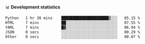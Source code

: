 📊 **Development statistics**

<!--START_SECTION:waka-->

```txt
Python   1 hr 30 mins    █████████████████████▒░░░   85.15 %
HTML     7 mins          ██░░░░░░░░░░░░░░░░░░░░░░░   07.55 %
YAML     7 mins          █▓░░░░░░░░░░░░░░░░░░░░░░░   06.94 %
JSON     0 secs          ░░░░░░░░░░░░░░░░░░░░░░░░░   00.29 %
Other    0 secs          ░░░░░░░░░░░░░░░░░░░░░░░░░   00.07 %
```

<!--END_SECTION:waka-->
